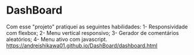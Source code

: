 # DashBoard
Com esse "projeto" pratiquei as seguintes habilidades:
1- Responsividade com flexbox;
2- Menu vertical responsivo;
3- Gerador de comentários aleatórios;
4- Menu ativo com javascript.
https://andreishikawa01.github.io/DashBoard/dashboard.html
